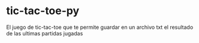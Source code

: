 # tic-tac-toe-py
El juego de tic-tac-toe que te permite guardar en un archivo txt el resultado de las ultimas partidas jugadas

